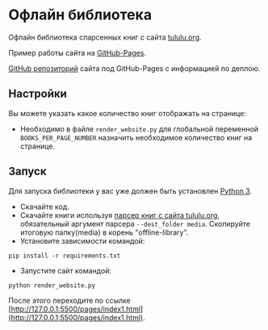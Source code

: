 # Офлайн библиотека

Офлайн библиотека спарсенных книг с сайта [tululu.org](https://tululu.org/).

Пример работы сайта на [GitHub-Pages](https://v1ztep.github.io/offline-library_GitHub-Pages/pages/index1.html).

[GitHub репозиторий](https://github.com/v1ztep/offline-library_GitHub-Pages) сайта под GitHub-Pages с информацией по деплою.


## Настройки

Вы можете указать какое количество книг отображать на странице:
- Необходимо в файле `render_website.py` для глобальной переменной `BOOKS_PER_PAGE_NUMBER` назначить необходимое количество книг на странице.


## Запуск

Для запуска библиотеки у вас уже должен быть установлен [Python 3](https://www.python.org/downloads/release/python-379/).

- Скачайте код.
- Скачайте книги используя [парсер книг c сайта tululu.org](https://github.com/v1ztep/Parser-online-library), обязательный аргумент парсера `--dest_folder media`. Скопируйте итоговую папку(media) в корень "offline-library".
- Установите зависимости командой:
```
pip install -r requirements.txt
```
- Запустите сайт командой:
```
python render_website.py
```

После этого переходите по ссылке [http://127.0.0.1:5500/pages/index1.html](http://127.0.0.1:5500/pages/index1.html).

